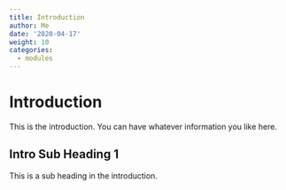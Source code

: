 ```yaml
---
title: Introduction
author: Me 
date: '2020-04-17'
weight: 10
categories:
  - modules
---
```


# Introduction

This is the introduction.  You can have whatever information you like here.

## Intro Sub Heading 1

This is a sub heading in the introduction.